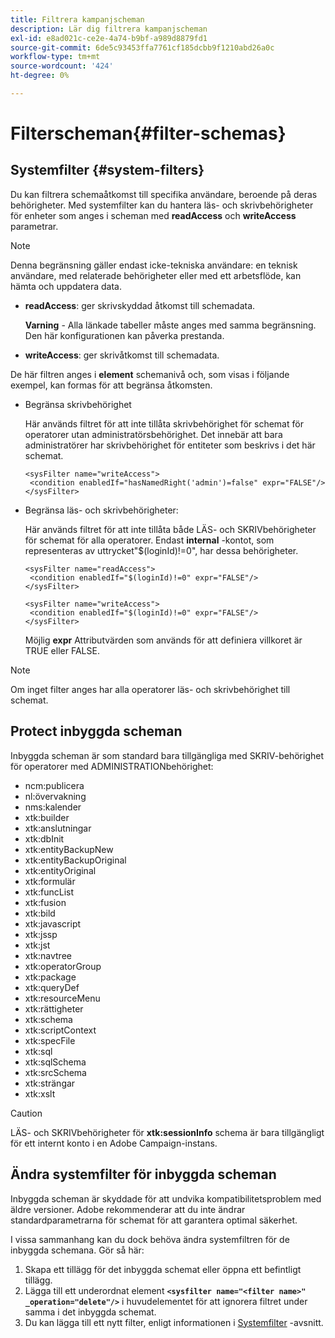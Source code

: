 ```yaml
---
title: Filtrera kampanjscheman
description: Lär dig filtrera kampanjscheman
exl-id: e8ad021c-ce2e-4a74-b9bf-a989d8879fd1
source-git-commit: 6de5c93453ffa7761cf185dcbb9f1210abd26a0c
workflow-type: tm+mt
source-wordcount: '424'
ht-degree: 0%

---
```


# Filterscheman{#filter-schemas}

## Systemfilter {#system-filters}

Du kan filtrera schemaåtkomst till specifika användare, beroende på deras behörigheter. Med systemfilter kan du hantera läs- och skrivbehörigheter för enheter som anges i scheman med **readAccess** och **writeAccess** parametrar.

>[!NOTE]
>
>Denna begränsning gäller endast icke-tekniska användare: en teknisk användare, med relaterade behörigheter eller med ett arbetsflöde, kan hämta och uppdatera data.

* **readAccess**: ger skrivskyddad åtkomst till schemadata.

   **Varning** - Alla länkade tabeller måste anges med samma begränsning. Den här konfigurationen kan påverka prestanda.

* **writeAccess**: ger skrivåtkomst till schemadata.

De här filtren anges i **element** schemanivå och, som visas i följande exempel, kan formas för att begränsa åtkomsten.

* Begränsa skrivbehörighet

   Här används filtret för att inte tillåta skrivbehörighet för schemat för operatorer utan administratörsbehörighet. Det innebär att bara administratörer har skrivbehörighet för entiteter som beskrivs i det här schemat.

   ```
   <sysFilter name="writeAccess">      
    <condition enabledIf="hasNamedRight('admin')=false" expr="FALSE"/>    
   </sysFilter>
   ```

* Begränsa läs- och skrivbehörigheter:

   Här används filtret för att inte tillåta både LÄS- och SKRIVbehörigheter för schemat för alla operatorer. Endast **internal** -kontot, som representeras av uttrycket&quot;$(loginId)!=0&quot;, har dessa behörigheter.

   ```
   <sysFilter name="readAccess"> 
    <condition enabledIf="$(loginId)!=0" expr="FALSE"/>
   </sysFilter>
   
   <sysFilter name="writeAccess">  
    <condition enabledIf="$(loginId)!=0" expr="FALSE"/>
   </sysFilter>
   ```

   Möjlig **expr** Attributvärden som används för att definiera villkoret är TRUE eller FALSE.

>[!NOTE]
>
>Om inget filter anges har alla operatorer läs- och skrivbehörighet till schemat.

## Protect inbyggda scheman

Inbyggda scheman är som standard bara tillgängliga med SKRIV-behörighet för operatorer med ADMINISTRATIONbehörighet:

* ncm:publicera
* nl:övervakning
* nms:kalender
* xtk:builder
* xtk:anslutningar
* xtk:dbInit
* xtk:entityBackupNew
* xtk:entityBackupOriginal
* xtk:entityOriginal
* xtk:formulär
* xtk:funcList
* xtk:fusion
* xtk:bild
* xtk:javascript
* xtk:jssp
* xtk:jst
* xtk:navtree
* xtk:operatorGroup
* xtk:package
* xtk:queryDef
* xtk:resourceMenu
* xtk:rättigheter
* xtk:schema
* xtk:scriptContext
* xtk:specFile
* xtk:sql
* xtk:sqlSchema
* xtk:srcSchema
* xtk:strängar
* xtk:xslt

>[!CAUTION]
>
>LÄS- och SKRIVbehörigheter för **xtk:sessionInfo** schema är bara tillgängligt för ett internt konto i en Adobe Campaign-instans.

## Ändra systemfilter för inbyggda scheman

Inbyggda scheman är skyddade för att undvika kompatibilitetsproblem med äldre versioner. Adobe rekommenderar att du inte ändrar standardparametrarna för schemat för att garantera optimal säkerhet.

I vissa sammanhang kan du dock behöva ändra systemfiltren för de inbyggda schemana. Gör så här:

1. Skapa ett tillägg för det inbyggda schemat eller öppna ett befintligt tillägg.
1. Lägga till ett underordnat element **`<sysfilter name="<filter name>" _operation="delete"/>`** i huvudelementet för att ignorera filtret under samma i det inbyggda schemat.
1. Du kan lägga till ett nytt filter, enligt informationen i [Systemfilter](#system-filters) -avsnitt.
